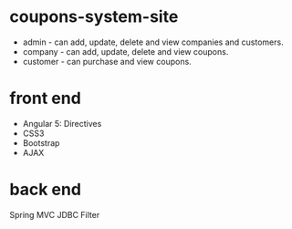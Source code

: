 # coupons-system-site
* admin - can add, update, delete and view companies and customers.
* company - can add, update, delete and view coupons.
* customer - can purchase and view coupons.


# front end
* Angular 5: Directives
* CSS3
* Bootstrap
* AJAX

# back end
Spring MVC
JDBC
Filter



